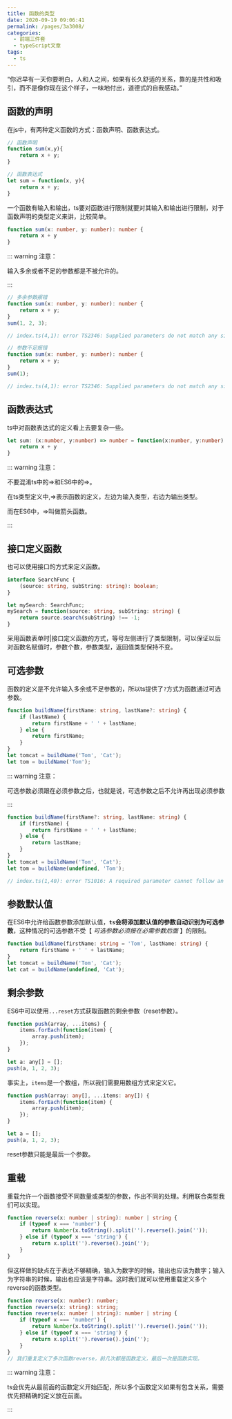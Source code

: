 ```yaml
---
title: 函数的类型
date: 2020-09-19 09:06:41
permalink: /pages/3a3008/
categories: 
  - 前端三件套
  - typeScript文章
tags: 
  - ts
---
```


“你迟早有一天你要明白，人和人之间，如果有长久舒适的关系，靠的是共性和吸引，而不是像你现在这个样子，一味地付出，道德式的自我感动。”

<!-- more -->

## 函数的声明

在js中，有两种定义函数的方式：函数声明、函数表达式。

``` js
// 函数声明
function sum(x,y){
    return x + y;
}

// 函数表达式
let sum = function(x, y){
    return x + y;
}
```

一个函数有输入和输出，ts要对函数进行限制就要对其输入和输出进行限制，对于函数声明的类型定义来讲，比较简单。

``` ts
function sum(x: number, y: number): number {
    return x + y
}
```

::: warning 注意：

输入多余或者不足的参数都是不被允许的。

:::

``` ts
// 多余参数报错
function sum(x: number, y: number): number {
    return x + y;
}
sum(1, 2, 3);

// index.ts(4,1): error TS2346: Supplied parameters do not match any signature of call target.

// 参数不足报错
function sum(x: number, y: number): number {
    return x + y;
}
sum(1);

// index.ts(4,1): error TS2346: Supplied parameters do not match any signature of call target.
```

## 函数表达式

ts中对函数表达式的定义看上去要复杂一些。

``` ts
let sum: (x:number, y:number) => number = function(x:number, y:number):number{
    return x + y
}
```

::: warning 注意：

不要混淆ts中的=>和ES6中的=>。

在ts类型定义中,=>表示函数的定义，左边为输入类型，右边为输出类型。

而在ES6中，=>叫做箭头函数。

:::

## 接口定义函数

也可以使用接口的方式来定义函数。

``` ts
interface SearchFunc {
    (source: string, subString: string): boolean;
}

let mySearch: SearchFunc;
mySearch = function(source: string, subString: string) {
    return source.search(subString) !== -1;
}
```

采用函数表单时|接口定义函数的方式，等号左侧进行了类型限制，可以保证以后对函数名赋值时，参数个数，参数类型，返回值类型保持不变。

## 可选参数

函数的定义是不允许输入多余或不足参数的，所以ts提供了`?`方式为函数通过可选参数。

``` ts
function buildName(firstName: string, lastName?: string) {
    if (lastName) {
        return firstName + ' ' + lastName;
    } else {
        return firstName;
    }
}
let tomcat = buildName('Tom', 'Cat');
let tom = buildName('Tom');
```

::: warning 注意：

可选参数必须跟在必须参数之后，也就是说，可选参数之后不允许再出现必须参数

:::

``` ts
function buildName(firstName?: string, lastName: string) {
    if (firstName) {
        return firstName + ' ' + lastName;
    } else {
        return lastName;
    }
}
let tomcat = buildName('Tom', 'Cat');
let tom = buildName(undefined, 'Tom');

// index.ts(1,40): error TS1016: A required parameter cannot follow an optional parameter.
```

## 参数默认值

在ES6中允许给函数参数添加默认值，**`ts`会将添加默认值的参数自动识别为可选参数**，这种情况的可选参数不受【 *可选参数必须接在必需参数后面* 】的限制。

``` ts
function buildName(firstName: string = 'Tom', lastName: string) {
    return firstName + ' ' + lastName;
}
let tomcat = buildName('Tom', 'Cat');
let cat = buildName(undefined, 'Cat');
```

## 剩余参数

ES6中可以使用`...reset`方式获取函数的剩余参数（reset参数）。

``` js
function push(array, ...items) {
    items.forEach(function(item) {
        array.push(item);
    });
}

let a: any[] = [];
push(a, 1, 2, 3);
```

事实上，`items`是一个数组，所以我们需要用数组方式来定义它。

``` ts
function push(array: any[], ...items: any[]) {
    items.forEach(function(item) {
        array.push(item);
    });
}

let a = [];
push(a, 1, 2, 3);
```

reset参数只能是最后一个参数。

## 重载

重载允许一个函数接受不同数量或类型的参数，作出不同的处理。利用联合类型我们可以实现。

``` ts
function reverse(x: number | string): number | string {
    if (typeof x === 'number') {
        return Number(x.toString().split('').reverse().join(''));
    } else if (typeof x === 'string') {
        return x.split('').reverse().join('');
    }
}
```

但这样做的缺点在于表达不够精确，输入为数字的时候，输出也应该为数字；输入为字符串的时候，输出也应该是字符串。这时我们就可以使用重载定义多个reverse的函数类型。

``` ts
function reverse(x: number): number;
function reverse(x: string): string;
function reverse(x: number | string): number | string {
    if (typeof x === 'number') {
        return Number(x.toString().split('').reverse().join(''));
    } else if (typeof x === 'string') {
        return x.split('').reverse().join('');
    }
}
// 我们重复定义了多次函数reverse，前几次都是函数定义，最后一次是函数实现。
```

::: warning 注意：

ts会优先从最前面的函数定义开始匹配，所以多个函数定义如果有包含关系，需要优先把精确的定义放在前面。

:::